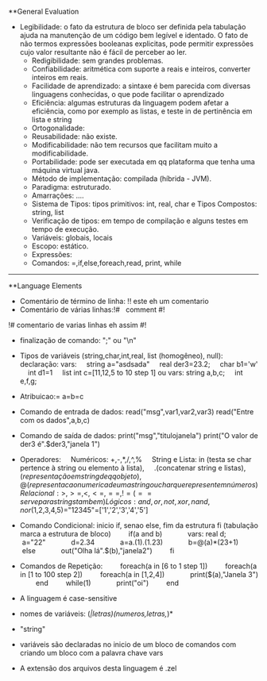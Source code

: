**General Evaluation

 - Legibilidade: o fato da estrutura de bloco ser definida pela tabulação ajuda na manutenção de um código bem
    legível e identado. O fato de não termos expressões booleanas explicitas, pode permitir expressões cujo valor resultante
    não é fácil de perceber ao ler.
    - Redigibilidade: sem grandes problemas.
    - Confiabilidade: aritmética com suporte a reais e inteiros, converter inteiros em reais.
    - Facilidade de aprendizado: a sintaxe é bem parecida com diversas linguagens conhecidas, o que pode facilitar o aprendizado
    - Eficiência: algumas estruturas da linguagem podem afetar a eficiência, como por exemplo as listas, e teste in de pertinência em lista e string
    - Ortogonalidade:
    - Reusabilidade: não existe.
    - Modificabilidade: não tem recursos que facilitam muito a modificabilidade.
    - Portabilidade: pode ser executada em qq plataforma que tenha uma máquina virtual java.
    - Método de implementação: compilada (híbrida  - JVM).
    - Paradigma: estruturado.
    - Amarrações: ....
    - Sistema de Tipos: tipos primitivos: int, real, char e Tipos Compostos: string, list
    - Verificação de tipos: em tempo de compilação e alguns testes em tempo de execução.
    - Variáveis: globais, locais
    - Escopo: estático.
    - Expressões:
    - Comandos: =,if,else,foreach,read, print, while

----

**Language Elements
- Comentário de término de linha:
!! este eh um comentario
- Comentário de várias linhas:!#   comment #!

!#
comentario de varias
linhas
eh assim
#!
- finalização de comando: ";" ou "\n"
- Tipos de variáveis (string,char,int,real, list (homogêneo), null):
declaração:
vars:
    string a="asdsada"
    real der3=23.2;
    char b1='w'
    int d1=1
    list int c=[11,12,5 to 10 step 1]
ou
vars: string a,b,c;
    int e,f,g;

- Atribuicao:=
a=b=c
- Comando de entrada de dados: read("msg",var1,var2,var3)
read("Entre com os dados",a,b,c)
- Comando de saída de dados: print("msg","titulojanela")
print("O valor de der3 é".$der3,"janela 1")
- Operadores:
    Numéricos: +,-,*,/,^,%
    String e Lista: in (testa se char pertence à string ou elemento à lista),
    .(concatenar string e listas),$(representação em string de qq objeto),@(representacao numerica de uma string ou char que representem números)
    Relacional: >,>=,<,<=,==,!= (== serve para strings tambem)
    Lógicos: and, or, not, xor, nand, nor
    $(1,2,3,4,5)="12345"=['1','2','3','4','5']
- Comando Condicional: inicio if, senao else, fim da estrutura fi
(tabulação marca a estrutura de bloco)
        if(a and b)
            vars: real d;
            a="22"
            d=2.34
            a=a.$(1).$(1.23)
            b=@(a)*(23+1)
        else
            out("Olha lá".$(b),"janela2")
        fi
- Comandos de Repetição:
        foreach(a in [6 to 1 step 1])
        foreach(a in [1 to 100 step 2])
        foreach(a in [1,2,4])
            print($(a),"Janela 3")
        end
        while(1)
            print("oi")
        end
- A linguagem é case-sensitive
- nomes de variáveis: (_|letras)(numeros,letras,_)*
- "string"
- variáveis são declaradas no inicio de um bloco de comandos com criando um bloco com a palavra chave vars
- A extensão dos arquivos desta linguagem é .zel
